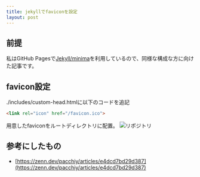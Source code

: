 ```yaml
---
title: jekyllでfaviconを設定
layout: post
---
```


## 前提
私はGitHub Pagesで[Jekyll/minima](https://github.com/jekyll/minima)を利用しているので、同様な構成な方に向けた記事です。


## favicon設定
./includes/custom-head.htmlに以下のコードを追記

```html
<link rel="icon" href="/favicon.ico">
```

用意したfaviconをルートディレクトリに配置。
![リポジトリ](https://i.gyazo.com/f1dd722b4abdecd1fa61907db9601047.png)


## 参考にしたもの
- [https://zenn.dev/pacchiy/articles/e4dcd7bd29d387](https://zenn.dev/pacchiy/articles/e4dcd7bd29d387)